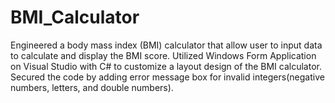 # BMI_Calculator
Engineered a body mass index (BMI) calculator that allow user to input data to calculate and display the BMI score. Utilized Windows Form Application on Visual Studio with C# to customize a layout design of the BMI calculator. Secured the code by adding error message box for invalid integers(negative numbers, letters, and double numbers).
